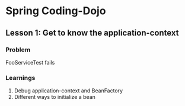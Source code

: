 # Spring Coding-Dojo

## Lesson 1: Get to know the application-context

### Problem

FooServiceTest fails

### Learnings

1. Debug application-context and BeanFactory
2. Different ways to initialize a bean
